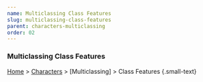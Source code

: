 ```yaml
---
name: Multiclassing Class Features
slug: multiclassing-class-features
parent: characters-multiclassing
order: 02
---
```


### Multiclassing Class Features
[Home](dm-operations-center) > [Characters](characters) > [Multiclassing] > Class Features {.small-text}